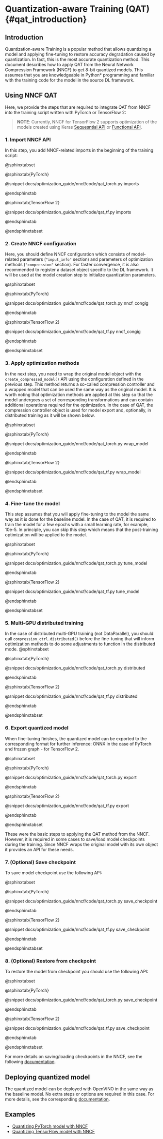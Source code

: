 # Quantization-aware Training (QAT) {#qat_introduction}

## Introduction
Quantization-aware Training is a popular method that allows quantizing a model and applying fine-tuning to restore accuracy degradation caused by quantization. In fact, this is the most accurate quantization method. This document describes how to apply QAT from the Neural Network Compression Framework (NNCF) to get 8-bit quantized models. This assumes that you are knowledgeable in Python* programming and familiar with the training code for the model in the source DL framework.

## Using NNCF QAT
Here, we provide the steps that are required to integrate QAT from NNCF into the training script written with PyTorch or TensorFlow 2:

> **NOTE**: Currently, NNCF for TensorFlow 2 supports optimization of the models created using Keras [Sequesntial API](https://www.tensorflow.org/guide/keras/sequential_model) or [Functional API](https://www.tensorflow.org/guide/keras/functional).

### 1. Import NNCF API
In this step, you add NNCF-related imports in the beginning of the training script:

@sphinxtabset

@sphinxtab{PyTorch}

@snippet docs/optimization_guide/nncf/code/qat_torch.py imports

@endsphinxtab

@sphinxtab{TensorFlow 2}

@snippet docs/optimization_guide/nncf/code/qat_tf.py imports

@endsphinxtab

@endsphinxtabset

### 2. Create NNCF configuration
Here, you should define NNCF configuration which consists of model-related parameters (`"input_info"` section) and parameters of optimization methods (`"compression"` section). For faster convergence, it is also recommended to register a dataset object specific to the DL framework. It will be used at the model creation step to initialize quantization parameters.

@sphinxtabset

@sphinxtab{PyTorch}

@snippet docs/optimization_guide/nncf/code/qat_torch.py nncf_congig

@endsphinxtab

@sphinxtab{TensorFlow 2}

@snippet docs/optimization_guide/nncf/code/qat_tf.py nncf_congig

@endsphinxtab

@endsphinxtabset

### 3. Apply optimization methods
In the next step, you need to wrap the original model object with the `create_compressed_model()` API using the configuration defined in the previous step. This method returns a so-called compression controller and a wrapped model that can be used the same way as the original model. It is worth noting that optimization methods are applied at this step so that the model undergoes a set of corresponding transformations and can contain additional operations required for the optimization. In the case of QAT, the compression controller object is used for model export and, optionally, in distributed training as it will be shown below.

@sphinxtabset

@sphinxtab{PyTorch}

@snippet docs/optimization_guide/nncf/code/qat_torch.py wrap_model

@endsphinxtab

@sphinxtab{TensorFlow 2}

@snippet docs/optimization_guide/nncf/code/qat_tf.py wrap_model

@endsphinxtab

@endsphinxtabset

### 4. Fine-tune the model
This step assumes that you will apply fine-tuning to the model the same way as it is done for the baseline model. In the case of QAT, it is required to train the model for a few epochs with a small learning rate, for example, 10e-5. In principle, you can skip this step which means that the post-training optimization will be applied to the model.

@sphinxtabset

@sphinxtab{PyTorch}

@snippet docs/optimization_guide/nncf/code/qat_torch.py tune_model

@endsphinxtab

@sphinxtab{TensorFlow 2}

@snippet docs/optimization_guide/nncf/code/qat_tf.py tune_model

@endsphinxtab

@endsphinxtabset

### 5. Multi-GPU distributed training
In the case of distributed multi-GPU training (not DataParallel), you should call `compression_ctrl.distributed()` before the fine-tuning that will inform optimization methods to do some adjustments to function in the distributed mode.
@sphinxtabset

@sphinxtab{PyTorch}

@snippet docs/optimization_guide/nncf/code/qat_torch.py distributed

@endsphinxtab

@sphinxtab{TensorFlow 2}

@snippet docs/optimization_guide/nncf/code/qat_tf.py distributed

@endsphinxtab

@endsphinxtabset

### 6. Export quantized model
When fine-tuning finishes, the quantized model can be exported to the corresponding format for further inference: ONNX in the case of PyTorch and frozen graph - for TensorFlow 2.

@sphinxtabset

@sphinxtab{PyTorch}

@snippet docs/optimization_guide/nncf/code/qat_torch.py export

@endsphinxtab

@sphinxtab{TensorFlow 2}

@snippet docs/optimization_guide/nncf/code/qat_tf.py export

@endsphinxtab

@endsphinxtabset

These were the basic steps to applying the QAT method from the NNCF. However, it is required in some cases to save/load model checkpoints during the training. Since NNCF wraps the original model with its own object it provides an API for these needs.

### 7. (Optional) Save checkpoint
To save model checkpoint use the following API:

@sphinxtabset

@sphinxtab{PyTorch}

@snippet docs/optimization_guide/nncf/code/qat_torch.py save_checkpoint

@endsphinxtab

@sphinxtab{TensorFlow 2}

@snippet docs/optimization_guide/nncf/code/qat_tf.py save_checkpoint

@endsphinxtab

@endsphinxtabset

### 8. (Optional) Restore from checkpoint
To restore the model from checkpoint you should use the following API:

@sphinxtabset

@sphinxtab{PyTorch}

@snippet docs/optimization_guide/nncf/code/qat_torch.py save_checkpoint

@endsphinxtab

@sphinxtab{TensorFlow 2}

@snippet docs/optimization_guide/nncf/code/qat_tf.py save_checkpoint

@endsphinxtab

@endsphinxtabset

For more details on saving/loading checkpoints in the NNCF, see the following [documentation](https://github.com/openvinotoolkit/nncf/blob/develop/docs/Usage.md#saving-and-loading-compressed-models).

## Deploying quantized model
The quantized model can be deployed with OpenVINO in the same way as the baseline model. No extra steps or options are required in this case. For more details, see the corresponding [documentation](../../OV_Runtime_UG/openvino_intro.md).

## Examples
- [Quantizing PyTorch model with NNCF](https://github.com/openvinotoolkit/openvino_notebooks/tree/main/notebooks/302-pytorch-quantization-aware-training)
- [Quantizing TensorFlow model with NNCF](https://github.com/openvinotoolkit/openvino_notebooks/tree/main/notebooks/305-tensorflow-quantization-aware-training)


